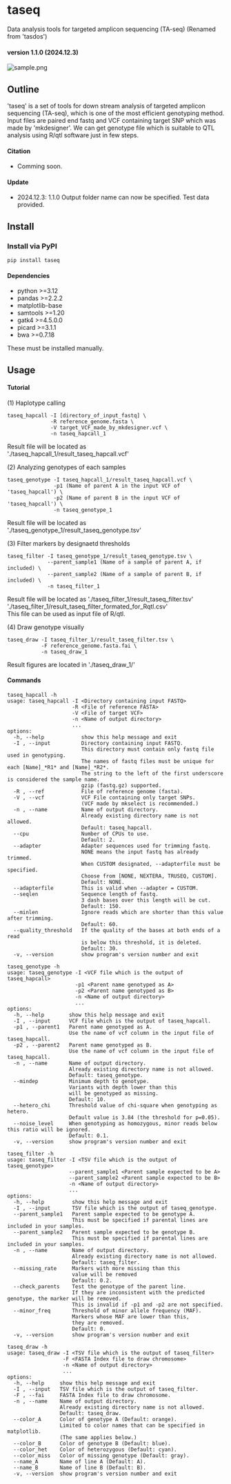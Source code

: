 # taseq
Data analysis tools for targeted amplicon sequencing (TA-seq)
(Renamed from 'tasdos')
#### version 1.1.0 (2024.12.3)

![sample.png](./fig/fig01.png)

## Outline

'taseq' is a set of tools for down stream analysis of targeted amplicon sequencing (TA-seq),
which is one of the most efficient genotyping method.
Input files are paired end fastq and VCF containing target SNP which was made by 'mkdesigner'.
We can get genotype file which is suitable to QTL analysis using R/qtl software just in few steps.

#### Citation
- Comming soon.

#### Update
- 2024.12.3: 1.1.0 Output folder name can now be specified. Test data provided.

## Install

### Install via PyPI
```
pip install taseq
```

#### Dependencies
 - python >=3.12
 - pandas >=2.2.2
 - matplotlib-base
 - samtools >=1.20
 - gatk4 >=4.5.0.0
 - picard >=3.1.1
 - bwa >=0.7.18

These must be installed manually.

## Usage
#### Tutorial
(1) Haplotype calling   
```
taseq_hapcall -I [directory_of_input_fastq] \
              -R reference_genome.fasta \
              -V target_VCF_made_by_mkdesigner.vcf \
              -n taseq_hapcall_1
```
Result file will be located as   
'./taseq_hapcall_1/result_taseq_hapcall.vcf'    

(2) Analyzing genotypes of each samples    
```
taseq_genotype -I taseq_hapcall_1/result_taseq_hapcall.vcf \
               -p1 (Name of parent A in the input VCF of 'taseq_hapcall') \
               -p2 (Name of parent B in the input VCF of 'taseq_hapcall') \
               -n taseq_genotype_1
```
Result file will be located as    
'./taseq_genotype_1/result_taseq_genotype.tsv'    

(3) Filter markers by designaetd thresholds    
```
taseq_filter -I taseq_genotype_1/result_taseq_genotype.tsv \
             --parent_sample1 (Name of a sample of parent A, if included) \
             --parent_sample2 (Name of a sample of parent B, if included) \
             -n taseq_filter_1
```
Result file will be located as
'./taseq_filter_1/result_taseq_filter.tsv'     
'./taseq_filter_1/result_taseq_filter_formated_for_Rqtl.csv'    
This file can be used as input file of R/qtl.    

(4) Draw genotype visually    
```
taseq_draw -I taseq_filter_1/result_taseq_filter.tsv \
           -F reference_genome.fasta.fai \
           -n taseq_draw_1
```
Result figures are located in
'./taseq_draw_1/'    

#### Commands
```
taseq_hapcall -h
usage: taseq_hapcall -I <Directory containing input FASTQ>
                     -R <File of reference FASTA>
                     -V <File of target VCF>
                     -n <Name of output directory>
                     ... 
options:
  -h, --help            show this help message and exit
  -I , --input          Directory containing input FASTQ.
                        This directory must contain only fastq file used in genotyping.
                        The names of fastq files must be unique for each [Name]_*R1* and [Name]_*R2*.
                        The string to the left of the first underscore is considered the sample name.
                        gzip (fastq.gz) supported.
  -R , --ref            File of reference genome (fasta).
  -V , --vcf            VCF File containing only target SNPs.
                        (VCF made by mkselect is recommended.)
  -n , --name           Name of output directory.
                        Already existing directory name is not allowed.
                        Default: taseq_hapcall.
  --cpu                 Number of CPUs to use.
                        Default: 2.
  --adapter             Adapter sequences used for trimming fastq.
                        NONE means the input fastq has already trimmed.
                        When CUSTOM designated, --adapterfile must be specified.
                        Choose from [NONE, NEXTERA, TRUSEQ, CUSTOM].
                        Default: NONE.
  --adapterfile         This is valid when --adapter = CUSTOM.
  --seqlen              Sequence length of fastq.
                        3 dash bases over this length will be cut.
                        Default: 150.
  --minlen              Ignore reads which are shorter than this value after trimming.
                        Default: 60.
  --quality_threshold   If the quality of the bases at both ends of a read
                        is below this threshold, it is deleted.
                        Default: 30.
  -v, --version         show program's version number and exit
```

```
taseq_genotype -h
usage: taseq_genotype -I <VCF file which is the output of taseq_hapcall>
                      -p1 <Parent name genotyped as A>
                      -p2 <Parent name genotyped as B>
                      -n <Name of output directory>
                      ... 
options:
  -h, --help        show this help message and exit
  -I , --input      VCF file which is the output of taseq_hapcall.
  -p1 , --parent1   Parent name genotyped as A.
                    Use the name of vcf column in the input file of taseq_hapcall.
  -p2 , --parent2   Parent name genotyped as B.
                    Use the name of vcf column in the input file of taseq_hapcall.
  -n , --name       Name of output directory.
                    Already existing directory name is not allowed.
                    Default: taseq_genotype.
  --mindep          Minimum depth to genotype.
                    Variants with depth lower than this
                    will be genotyped as missing.
                    Default: 10.
  --hetero_chi      Threshold value of chi-square when genotyping as hetero.
                    Default value is 3.84 (the threshold for p=0.05).
  --noise_level     When genotyping as homozygous, minor reads below this ratio will be ignored.
                    Default: 0.1.
  -v, --version     show program's version number and exit
```

```
taseq_filter -h
usage: taseq_filter -I <TSV file which is the output of taseq_genotype>
                    --parent_sample1 <Parent sample expected to be A>
                    --parent_sample2 <Parent sample expected to be B>
                    -n <Name of output directory>
                    ... 
options:
  -h, --help         show this help message and exit
  -I , --input       TSV file which is the output of taseq_genotype.
  --parent_sample1   Parent sample expected to be genotype A.
                     This must be specified if parental lines are included in your samples.
  --parent_sample2   Parent sample expected to be genotype B.
                     This must be specified if parental lines are included in your samples.
  -n , --name        Name of output directory.
                     Already existing directory name is not allowed.
                     Default: taseq_filter.
  --missing_rate     Markers with more missing than this
                     value will be removed
                     Default: 0.2.
  --check_parents    Test the genotype of the parent line.
                     If they are inconsistent with the predicted genotype, the marker will be removed.
                     This is invalid if -p1 and -p2 are not specified.
  --minor_freq       Threshold of minor allele frequency (MAF).
                     Markers whose MAF are lower than this,
                     they are removed.
                     Default: 0.
  -v, --version      show program's version number and exit
```

```
taseq_draw -h
usage: taseq_draw -I <TSV file which is the output of taseq_filter>
                  -F <FASTA Index file to draw chromosome>
                  -n <Name of output directory>
                  ... 
options:
  -h, --help     show this help message and exit
  -I , --input   TSV file which is the output of taseq_filter.
  -F , --fai     FASTA Index file to draw chromosome.
  -n , --name    Name of output directory.
                 Already existing directory name is not allowed.
                 Default: taseq_draw.
  --color_A      Color of genotype A (Default: orange).
                 Limited to color names that can be specified in matplotlib.
                 (The same applies below.)
  --color_B      Color of genotype B (Default: blue).
  --color_het    Color of heterozygous (Default: cyan).
  --color_miss   Color of missing genotype (Default: gray).
  --name_A       Name of line A (Default: A).
  --name_B       Name of line B (Default: B).
  -v, --version  show program's version number and exit
```
